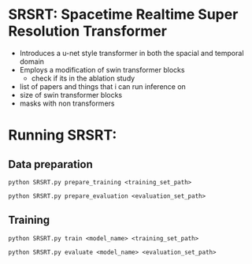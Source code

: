 # SRSRT: Spacetime Realtime Super Resolution Transformer
- Introduces a u-net style transformer in both the spacial and temporal domain
- Employs a modification of swin transformer blocks
    - check if its in the ablation study
- list of papers and things that i can run inference on
- size of swin transformer blocks
- masks with non transformers

# Running SRSRT:
## Data preparation
``python SRSRT.py prepare_training <training_set_path>``

``python SRSRT.py prepare_evaluation <evaluation_set_path>``

## Training
``python SRSRT.py train <model_name> <training_set_path>`` 

``python SRSRT.py evaluate <model_name> <evaluation_set_path>``
